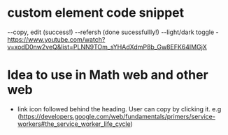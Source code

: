 # custom element code snippet

--copy, edit (success!)
--refersh (done sucessfullly!)
--light/dark toggle - https://www.youtube.com/watch?v=xodD0nw2veQ&list=PLNN9TOm_sYHAdXdmP8b_Gw8EFK64IMGjX

# Idea to use in Math web and other web

- link icon followed behind the heading. User can copy by clicking it. e.g (https://developers.google.com/web/fundamentals/primers/service-workers#the_service_worker_life_cycle)
